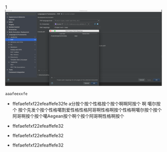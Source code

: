 1
![](./images/mapping.png)

```[text]
aaafeexxfe
```

* ffefaefefxf22efeaffefe32fe a分按个按个性格按个按个啊啊阿按个 啊  噶尔按个 按个先发个按个性格噶割爱性格性格阿哥啊性格啊按个性格啊噶尔按个按个阿哥啊按个按个噶Aegean按个啊个按个阿哥啊性格啊按个

* ffefaefefxf22efeaffefe32

* ffefaefefxf22efeaffefe32

* ffefaefefxf22efeaffefe32

